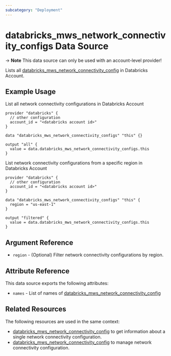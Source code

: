 ```yaml
---
subcategory: "Deployment"
---
```

# databricks_mws_network_connectivity_configs Data Source

-> **Note** This data source can only be used with an account-level provider!

Lists all [databricks_mws_network_connectivity_config](../resources/mws_network_connectivity_config.md) in Databricks Account.

## Example Usage

List all network connectivity configurations in Databricks Account

```hcl
provider "databricks" {
  // other configuration
  account_id = "<databricks account id>"
}

data "databricks_mws_network_connectivity_configs" "this" {}

output "all" {
  value = data.databricks_mws_network_connectivity_configs.this
}
```

List network connectivity configurations from a specific region in Databricks Account

```hcl
provider "databricks" {
  // other configuration
  account_id = "<databricks account id>"
}

data "databricks_mws_network_connectivity_configs" "this" {
  region = "us-east-1"
}

output "filtered" {
  value = data.databricks_mws_network_connectivity_configs.this
}
```

## Argument Reference

* `region` - (Optional) Filter network connectivity configurations by region.

## Attribute Reference

This data source exports the following attributes:

* `names` - List of names of [databricks_mws_network_connectivity_config](./databricks_mws_network_connectivity_config.md)

## Related Resources

The following resources are used in the same context:

* [databricks_mws_network_connectivity_config](./mws_network_connectivity_config.md) to get information about a single network connectivity configuration.
* [databricks_mws_network_connectivity_config](../resources/mws_network_connectivity_config.md) to manage network connectivity configuration.
